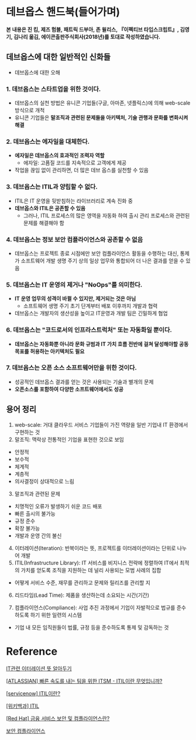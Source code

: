 # 데브옵스 핸드북(들어가며)

**본 내용은 진 킴, 제즈 험블, 패트릭 드부아, 존 윌리스, 『이펙티브 타입스크립트』, 김영기, 김나리 옮김, 에이콘출판주식회사(2018년)를 토대로 작성하였습니다.**



## 데브옵스에 대한 일반적인 신화들

* 데브옵스에 대한 오해

### 1. 데브옵스는 스타트업을 위한 것이다.

* 데브옵스의 실천 방법은 유니콘 기업들(구글, 아마존, 넷플릭스)에 의해 web-scale 방식으로 개척
* 유니콘 기업들은 **말조직과 관련된 문제들을 아키텍처, 기술 관행과 문화를 변화시켜 해결**



### 2. 데브옵스는 에자일을 대체한다.

* **에자일은 데브옵스의 효과적인 조력자 역할**
  * 에자일: 고픔질 코드를 지속적으로 고객에게 제공
* 작업을 끊임 없이 관리하면, 더 많은 데브 옵스를 실천할 수 있음



### 3. 데브옵스는 ITIL과 양립할 수 없다.

* ITIL은 IT 운영을 뒷받침하는 라이브러리로 계속 진화 중
* **데브옵스와 ITIL은 공존할 수 있음**
  * 그러나, ITIL 프로세스의 많은 영역을 자동화 하여 출시 관리 프로세스와 관련된 문제를 해결해야 함



### 4. 데브옵스는 정보 보안 컴플라이언스와 공존할 수 없음

* 데브옵스는 프로젝트 종료 시점에만 보안 컴플라이언스 활동을 수행하는 대신, 통제가 소프트웨어 개발 생명 주기 상의 일상 업무와 통합되어 더 나은 결과를 얻을 수 있음



### 5. 데브옵스는 IT 운영의 제거나 "NoOps"를 의미한다.

* **IT 운영 업무의 성격이 바뀔 수 있지만, 제거되는 것은 아님**
  * 소프트웨어 생명 주기 초기 단계부터 배포 이후까지 개발과 협력
* 데브옵스는 개발자의 생산성을 높이고 IT운영과 개발 팀은 긴밀하게 협업



### 6. 데브옵스는 "코드로서의 인프라스트럭처" 또는 자동화일 뿐이다.

* **데브옵스는 자동화뿐 아니라 문화 규범과 IT 가치 흐름 전반에 걸쳐 달성해야할 공동 목표를 허용하는 아키텍처도 필요**



### 7. 데브옵스는 오픈 소스 소프트웨어만을 위한 것이다.

* 성공적인 데브옵스 결과를 얻는 것은 사용되는 기술과 별개의 문제
* **오픈소스를 포함하여 다양한 소프트웨어에서도 성공**



## 용어 정리

1. web-scale: 거대 클라우드 서비스 기업들이 가진 역량을 일반 기업내 IT 환경에서 구현하는 것
2. 말조직: 맥락상 전통적인 기업을 표현한 것으로 보임
  * 안정적
  * 보수적
  * 체계적
  * 계층적
  * 의사결정이 상대적으로 느림
3. 말조직과 관련된 문제
  * 치명적인 오류가 발생하기 쉬운 코드 배포
  * 빠른 출시의 불가능
  * 규정 준수
  * 확장 불가능
  * 개발과 운영 간의 불신
4. 이터레이션(Iteration): 반복이라는 뜻, 프로젝트를 이터레이션이라는 단위로 나누어 개발
5. ITIL(Infrastructure Library): IT 서비스를 비지니스 전략에 정렬하여 IT에서 최적의 가치를 얻도록 조직을 지원하는 데 널리 사용되는 모범 사례의 집합
  * 어떻게 서비스 수준, 재무를 관리하고 문제와 릴리즈를 관리할 지

6. 리드타임(Lead Time): 제품을 생산하는데 소요되는 시간(기간)

7. 컴플라이언스(Compliance): 사업 추진 과정에서 기업이 자발적으로 법규를 준수하도록 하기 위한 일련의 시스템
  * 기업 내 모든 임직원들이 법률, 규정 등을 준수하도록 통제 및 감독하는 것






# Reference

[IT관련 이터레이션 뜻 알아두기](https://terms.entinfo.net/it-%EA%B4%80%EB%A0%A8-%EC%9D%B4%ED%84%B0%EB%A0%88%EC%9D%B4%EC%85%98-%EB%9C%BB-%EC%95%8C%EC%95%84%EB%91%90%EA%B8%B0.html)

[[ATLASSIAN] 빠른 속도를 내는 팀을 위한 ITSM - ITIL이란 무엇입니까?](https://www.atlassian.com/ko/itsm/itil)

[[servicenow] ITIL이란?](https://www.servicenow.com/kr/products/itsm/what-is-itil.html)

[[위키백과] ITIL](https://ko.wikipedia.org/wiki/ITIL)

[[Red Hat] 금융 서비스 보안 및 컴플라이언스란?](https://www.redhat.com/ko/topics/security/security-and-compliance-financial-services)

[보안 컴플라이언스](https://webstone.tistory.com/165)
